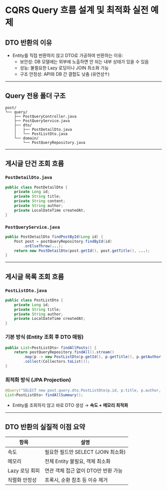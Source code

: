 # CQRS Query 흐름 설계 및 최적화 실전 예제

## DTO 반환의 이유
- Entity를 직접 반환하지 않고 DTO로 가공하여 반환하는 이유:
  - 보안성: DB 모델에는 외부에 노출하면 안 되는 내부 상태가 있을 수 있음
  - 성능: 불필요한 Lazy 로딩이나 JOIN 최소화 가능
  - 구조 안정성: API와 DB 간 결합도 낮춤 (유연성↑)

---

## Query 전용 폴더 구조

```
post/
└── query/
    ├── PostQueryController.java
    ├── PostQueryService.java
    ├── dto/
    │   ├── PostDetailDto.java
    │   └── PostListDto.java
    └── domain/
        └── PostQueryRepository.java
```

---

## 게시글 단건 조회 흐름

### `PostDetailDto.java`
```java
public class PostDetailDto {
    private Long id;
    private String title;
    private String content;
    private String author;
    private LocalDateTime createdAt;
}
```

### `PostQueryService.java`
```java
public PostDetailDto findPostById(Long id) {
    Post post = postQueryRepository.findById(id)
        .orElseThrow(...);
    return new PostDetailDto(post.getId(), post.getTitle(), ...);
}
```

---

## 게시글 목록 조회 흐름

### `PostListDto.java`
```java
public class PostListDto {
    private Long id;
    private String title;
    private String author;
    private LocalDateTime createdAt;
}
```

### 기본 방식 (Entity 조회 후 DTO 매핑)
```java
public List<PostListDto> findAllPosts() {
    return postQueryRepository.findAll().stream()
        .map(p -> new PostListDto(p.getId(), p.getTitle(), p.getAuthor(), p.getCreatedAt()))
        .collect(Collectors.toList());
}
```

### 최적화 방식 (JPA Projection)
```java
@Query("SELECT new post.query.dto.PostListDto(p.id, p.title, p.author, p.createdAt) FROM Post p")
List<PostListDto> findAllSummary();
```

- Entity를 조회하지 않고 바로 DTO 생성 → **속도 + 메모리 최적화**

---

## DTO 반환의 실질적 이점 요약

| 항목             | 설명 |
|------------------|------|
| 속도             | 필요한 필드만 SELECT (JOIN 최소화) |
| 메모리           | 전체 Entity 불필요, 객체 최소화 |
| Lazy 로딩 회피   | 연관 객체 접근 없이 DTO만 반환 가능 |
| 직렬화 안정성    | 프록시, 순환 참조 등 이슈 제거 |
